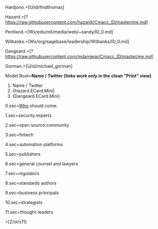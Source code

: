Hardjono.=[U/id/findthomas]

Hazard.=[?https://raw.githubusercontent.com/hazardj/Cmacc_ID/master/me.md]

Pentland.=[Wx/edu/mit/media/web/~sandy/ID_0.md]

Wilbanks.=[Wx/org/sagebase/leadership/Wilbanks/ID_0.md]

Dangeard.=[?https://raw.githubusercontent.com/mdangear/Cmacc_ID/master/me.md]

Gorman.=[U/id/michael_gorman]

Model.Root=<b>Name / Twitter (links work only in the clean "Print" view)</b><ol><li>Name / Twitter<li>{Hazard.ECard.Mini}<li>{Dangeard.ECard.Mini}</ol>

0.sec=<a href="index.php?action=source&file=S/About/Conference/Who/0.md">Who</a> should come:

1.sec=security experts

2.sec=open source community

3.sec=fintech

4.sec=automation platforms

5.sec=publishers

6.sec=general counsel and lawyers

7.sec=regulators

8.sec=standards authors

9.sec=business principals

10.sec=strategists

11.sec=thought-leaders

=[Z/ol/s11]